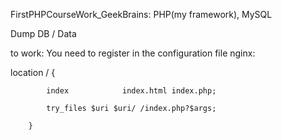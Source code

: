 FirstPHPCourseWork_GeekBrains: PHP(my framework), MySQL

Dump DB / Data

to work: You need to register in the configuration file nginx:

location / {

			index            index.html index.php;
      
			try_files $uri $uri/ /index.php?$args;	
      
		}
